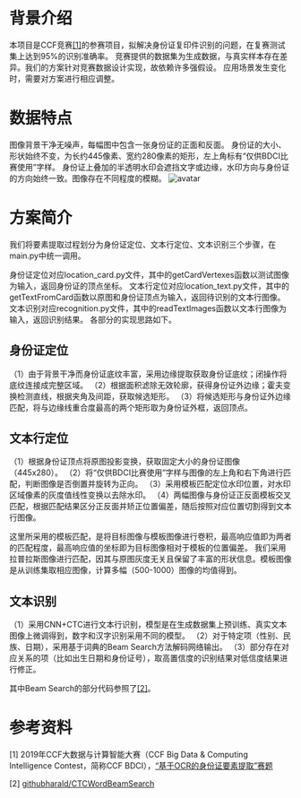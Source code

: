 # 背景介绍
本项目是CCF竞赛[[1]](#ref)的参赛项目，拟解决身份证复印件识别的问题，在复赛测试集上达到95%的识别准确率。
竞赛提供的数据集为生成数据，与真实样本存在差异。我们的方案针对竞赛数据设计实现，故依赖许多强假设。
应用场景发生变化时，需要对方案进行相应调整。

# 数据特点
图像背景干净无噪声，每幅图中包含一张身份证的正面和反面。
身份证的大小、形状始终不变，为长约445像素、宽约280像素的矩形，左上角标有“仅供BDCI比赛使用”字样。
身份证上叠加的半透明水印会遮挡文字或边缘，水印方向与身份证的方向始终一致。图像存在不同程度的模糊。
![avatar](https://github.com/hzli-ucas/CCF-OCR/blob/master/images/00df9505b7e647d8b936fd4bf939afdd.jpg)

# 方案简介
我们将要素提取过程划分为身份证定位、文本行定位、文本识别三个步骤，在main.py中统一调用。

身份证定位对应location_card.py文件，其中的getCardVertexes函数以测试图像为输入，返回身份证的顶点坐标。
文本行定位对应location_text.py文件，其中的getTextFromCard函数以原图和身份证顶点为输入，返回待识别的文本行图像。
文本识别对应recognition.py文件，其中的readTextImages函数以文本行图像为输入，返回识别结果。
各部分的实现思路如下。

## 身份证定位
（1）由于背景干净而身份证底纹丰富，采用边缘提取获取身份证底纹；闭操作将底纹连接成完整区域。
（2）根据面积滤除无效轮廓，获得身份证外边缘；霍夫变换检测直线，根据夹角及间距，获取候选矩形。
（3）将候选矩形与身份证外边缘匹配，将与边缘线重合度最高的两个矩形取为身份证外框，返回顶点。

## 文本行定位
（1）根据身份证顶点将原图投影变换，获取固定大小的身份证图像（445x280）。
（2）将“仅供BDCI比赛使用”字样与图像的左上角和右下角进行匹配，判断图像是否倒置并旋转为正向。
（3）采用模板匹配定位水印位置，对水印区域像素的灰度值线性变换以去除水印。
（4）两幅图像与身份证正反面模板交叉匹配，根据匹配结果区分正反面并矫正位置偏差，随后按照对应位置切割得到文本行图像。

这里所采用的模板匹配，是将目标图像与模板图像进行卷积，最高响应值即为两者的匹配程度，最高响应值的坐标即为目标图像相对于模板的位置偏差。
我们采用拉普拉斯图像进行匹配，因其与原图灰度无关且保留了丰富的形状信息。模板图像是从训练集取相应图像，计算多幅（500-1000）图像的均值得到。

## 文本识别
（1）采用CNN+CTC进行文本行识别，模型是在生成数据集上预训练、真实文本图像上微调得到，数字和汉字识别采用不同的模型。
（2）对于特定项（性别、民族、日期），采用基于词典的Beam Search方法解码网络输出。
（3）部分存在对应关系的项（比如出生日期和身份证号），取高置信度的识别结果对低信度结果进行修正。

其中Beam Search的部分代码参照了[[2]](#ref)。

<div id='ref' />

# 参考资料
[1] 2019年CCF大数据与计算智能大赛（CCF Big Data & Computing Intelligence Contest，简称CCF BDCI），[“基于OCR的身份证要素提取”赛题](https://www.datafountain.cn/competitions/346)
  
[2] [githubharald/CTCWordBeamSearch](https://github.com/githubharald/CTCWordBeamSearch)

